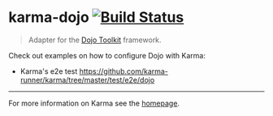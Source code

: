 # karma-dojo  [![Build Status](https://travis-ci.org/garcimouche/karma-dojo.png?branch=master)](https://travis-ci.org/karma-dojo)

> Adapter for the [Dojo Toolkit](http://http://dojotoolkit.org/) framework.

Check out examples on how to configure Dojo with Karma:
- Karma's e2e test https://github.com/karma-runner/karma/tree/master/test/e2e/dojo

----

For more information on Karma see the [homepage].


[homepage]: http://karma-runner.github.io/
